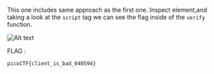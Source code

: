 This one includes same approach as the first one.
Inspect element,and taking a look at the <code>script</code> tag we can see the flag inside of the <code>verify</code> function.

![Alt text](https://github.com/DejanJS/picoCTF-Writeups/blob/master/Client%20Side%20is%20Still%20Bad/verify.png?raw=true)

FLAG :

<code>picoCTF{client_is_bad_040594}</code>
